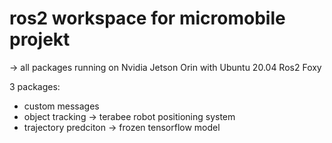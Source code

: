 # ros2 workspace for micromobile projekt

-> all packages running on Nvidia Jetson Orin with Ubuntu 20.04 Ros2 Foxy

3 packages:
- custom messages
- object tracking -> terabee robot positioning system
- trajectory predciton -> frozen tensorflow model  
